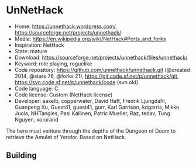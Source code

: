 # UnNetHack

- Home: https://unnethack.wordpress.com/, https://sourceforge.net/projects/unnethack/
- Media: https://en.wikipedia.org/wiki/NetHack#Ports_and_forks
- Inspiration: NetHack
- State: mature
- Download: https://sourceforge.net/projects/unnethack/files/unnethack/
- Keyword: role playing, roguelike
- Code repository: https://github.com/unnethack/unnethack.git (@created 2014, @stars 76, @forks 21), https://git.code.sf.net/p/unnethack/git, https://svn.code.sf.net/p/unnethack/code (svn old)
- Code language: C
- Code license: Custom (NetHack license)
- Developer: aaxelb, copperwater, David Haft, Fredrik Ljungdahl, Guanpeng Xu, Guest41, guest41, gurr, Karl Garrison, kdgarris, Mikko Juola, NHTangles, Pasi Kallinen, Patric Mueller, Raz, tedav, Tung Nguyen, xororand

The hero must venture through the depths of the Dungeon of Doom to retrieve the Amulet of Yendor.
Based on NetHack.

## Building
